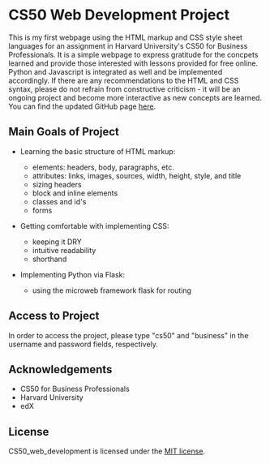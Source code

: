 # CS50 Web Development Project

This is my first webpage using the HTML markup and CSS style sheet languages for an assignment in Harvard University's 
CS50 for Business Professionals. It is a simple webpage to express gratitude for the concpets learned and provide those interested with lessons provided for free online. Python and Javascript is integrated as well and be implemented accordingly. If there are any recommendations to the HTML and CSS syntax, please do not refrain from constructive criticism - it will be an ongoing project and become more interactive as new concepts are learned. You can find the updated GitHub page [here](https://hbweaver.github.io/CS50_web_development/).

## Main Goals of Project

* Learning the basic structure of HTML markup:
  * elements: headers, body, paragraphs, etc.
  * attributes: links, images, sources, width, height, style, and title
  * sizing headers
  * block and inline elements
  * classes and id's
  * forms
  
* Getting comfortable with implementing CSS:
  * keeping it DRY
  * intuitive readability
  * shorthand
  
* Implementing Python via Flask:
  * using the microweb framework flask for routing 
  
## Access to Project

In order to access the project, please type "cs50" and "business" in the username and password fields, respectively.
  
## Acknowledgements
* CS50 for Business Professionals
* Harvard University
* edX

## License
CS50_web_development is licensed under the [MIT license](https://opensource.org/licenses/MIT).
